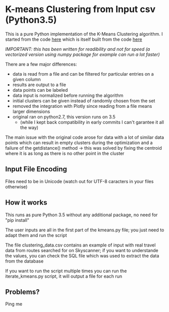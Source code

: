 # K-means Clustering from Input csv (Python3.5)

This is a pure Python implementation of the K-Means Clustering algorithm.
I started from the code [here](https://gist.github.com/iandanforth/5862470) which is itself built from the code [here](http://pandoricweb.tumblr.com/post/8646701677/python-implementation-of-the-k-means-clustering)

*IMPORTANT: this has been written for readibility and not for speed (a vectorized version using numpy package for example can run a lot faster)*

There are a few major differences:

- data is read from a file and can be filtered for particular entries on a given column
- results are output to a file
- data points can be labeled
- data input is normalized before running the algorithm
- initial clusters can be given instead of randomly chosen from the set
- removed the integration with Plotly since reading from a file means larger dimensions
- original ran on python2.7, this version runs on 3.5
    - (while I kept back compatibility in early commits I can't garantee it all the way)

The main issue with the original code arose for data with a lot of similar data points which can result in empty clusters during the optimization and a failure of the getdistance() method
-> this was solved by fixing the centroid where it is as long as there is no other point in the cluster



## Input File Encoding
Files need to be in Unicode (watch out for UTF-8 caracters in your files otherwise)

## How it works

This runs as pure Python 3.5 without any additional package, no need for "pip install"

The user inputs are all in the first part of the kmeans.py file; you just need to adapt them and run the script

The file clustering_data.csv contains an example of input with real travel data from routes searched for on Skyscanner; if you want to understande the values, you can check the SQL file which was used to extract the data from the database

If you want to run the script multiple times you can run the iterate_kmeans.py script, it will output a file for each run

## Problems?
Ping me

